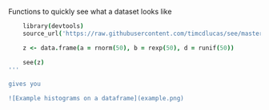 
Functions to quickly see what a dataset looks like

```coffee
    library(devtools)
    source_url('https://raw.githubusercontent.com/timcdlucas/see/master/R/see.R')

    z <- data.frame(a = rnorm(50), b = rexp(50), d = runif(50))

    see(z)
'''

gives you

![Example histograms on a dataframe](example.png)
